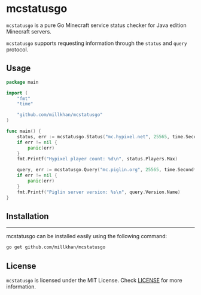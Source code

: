 # mcstatusgo
`mcstatusgo` is a pure Go Minecraft service status checker for Java edition Minecraft servers.

`mcstatusgo` supports requesting information through the `status` and `query` protocol. 

Usage
-----
```go
package main

import (
	"fmt"
	"time"

	"github.com/millkhan/mcstatusgo"
)

func main() {
	status, err := mcstatusgo.Status("mc.hypixel.net", 25565, time.Second*10, time.Second*5)
	if err != nil {
		panic(err)
	}
	fmt.Printf("Hypixel player count: %d\n", status.Players.Max)

	query, err := mcstatusgo.Query("mc.piglin.org", 25565, time.Second*10, time.Second*10)
	if err != nil {
		panic(err)
	}
	fmt.Printf("Piglin server version: %s\n", query.Version.Name)
}
```

## Installation
----------
mcstatusgo can be installed easily using the following command:
```bash
go get github.com/millkhan/mcstatusgo
```
License
-------

`mcstatusgo` is licensed under the MIT License.
Check [LICENSE](LICENSE) for more information.
